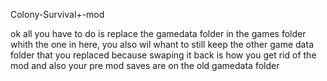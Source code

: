 Colony-Survival+-mod


ok all you have to do is replace the gamedata folder in the games folder whith the one in here, you also wil whant to 
still keep the other game data folder that you replaced because swaping it back is how you get rid of the mod and also your pre mod saves are on the old gamedata folder

 
